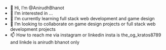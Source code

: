 - 👋 Hi, I’m @AnirudhBhanot
- 👀 I’m interested in ...
- 🌱 I’m currently learning full stack web development and game design
- 💞️ I’m looking to collaborate on game design projects or full stack web development projects
- 📫 How to reach me via instagram or linkedin insta is the_og_kratos8789 and linkde is anirudh bhanot only

<!---
AnirudhBhanot/AnirudhBhanot is a ✨ special ✨ repository because its `README.md` (this file) appears on your GitHub profile.
You can click the Preview link to take a look at your changes.
--->
